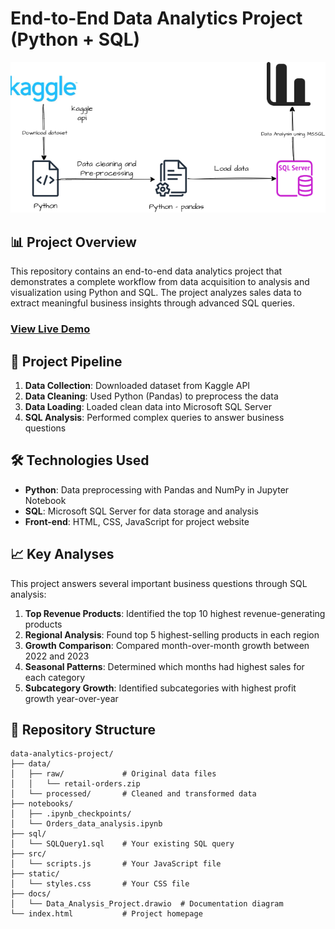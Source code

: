 # End-to-End Data Analytics Project (Python + SQL)

[![Project Banner](https://github.com/SaravanaPrashanth/data-analysis/blob/master/docs/Data%20Analysis%20Project.drawio.png)](https://SaravanaPrashanth.github.io/data-analytics-project/)

## 📊 Project Overview

This repository contains an end-to-end data analytics project that demonstrates a complete workflow from data acquisition to analysis and visualization using Python and SQL. The project analyzes sales data to extract meaningful business insights through advanced SQL queries.

### [View Live Demo](https://SaravanaPrashanth.github.io/data-analytics-project/)

## 🔄 Project Pipeline

1. **Data Collection**: Downloaded dataset from Kaggle API
2. **Data Cleaning**: Used Python (Pandas) to preprocess the data
3. **Data Loading**: Loaded clean data into Microsoft SQL Server
4. **SQL Analysis**: Performed complex queries to answer business questions

## 🛠️ Technologies Used

- **Python**: Data preprocessing with Pandas and NumPy in Jupyter Notebook
- **SQL**: Microsoft SQL Server for data storage and analysis
- **Front-end**: HTML, CSS, JavaScript for project website

## 📈 Key Analyses

This project answers several important business questions through SQL analysis:

1. **Top Revenue Products**: Identified the top 10 highest revenue-generating products
2. **Regional Analysis**: Found top 5 highest-selling products in each region
3. **Growth Comparison**: Compared month-over-month growth between 2022 and 2023
4. **Seasonal Patterns**: Determined which months had highest sales for each category
5. **Subcategory Growth**: Identified subcategories with highest profit growth year-over-year

## 📁 Repository Structure

```
data-analytics-project/
├── data/
│   ├── raw/             # Original data files
│   │   └── retail-orders.zip
│   └── processed/       # Cleaned and transformed data
├── notebooks/
│   ├── .ipynb_checkpoints/
│   └── Orders_data_analysis.ipynb
├── sql/
│   └── SQLQuery1.sql    # Your existing SQL query
├── src/
│   └── scripts.js       # Your JavaScript file
├── static/
│   └── styles.css       # Your CSS file
├── docs/
│   └── Data_Analysis_Project.drawio  # Documentation diagram
└── index.html           # Project homepage
